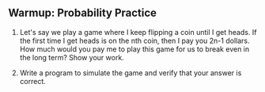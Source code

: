 ## Warmup: Probability Practice

1. Let's say we play a game where I keep flipping a coin until I get heads.
   If the first time I get heads is on the nth coin, then I pay you 2n-1 dollars.
   How much would you pay me to play this game for us to break even in the
   long term? Show your work.

2. Write a program to simulate the game and verify that your answer is correct.
